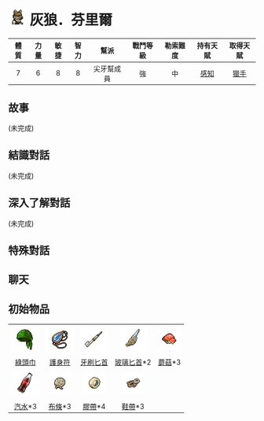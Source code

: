 # ![img](images/Wolf.png) 灰狼．芬里爾

|體質|力量|敏捷|智力|幫派|戰鬥等級|勒索難度|持有天賦|取得天賦|
|:--:|:--:|:--:|:--:|:--:|:--:|:--:|:--:|:--:|
|7|6|8|8|尖牙幫成員|強|中|[感知](技能.md#感知)|[獵手](技能.md#獵手)|

## 故事

(未完成)

## 結識對話

(未完成)

## 深入了解對話

(未完成)


## 特殊對話

## 聊天

## 初始物品

||||||
|:--:|:--:|:--:|:--:|:--:|
| ![img](images/item_pic_LTJ.png) | ![img](images/item_pic_HYHSF.png) | ![img](images/item_pic_YSBS.png) | ![img](images/item_pic_BLBS.png) | ![img](images/item_pic_HMG.png) |
| [綠頭巾](道具.md#綠頭巾) | [護身符](道具.md#護身符) | [牙刷匕首](道具.md#牙刷匕首) | [玻璃匕首](道具.md#玻璃匕首)*2 | [蘑菇](道具.md#蘑菇)*3 |
| ![img](images/item_pic_QS2.png) | ![img](images/item_pic_BT.png) | ![img](images/item_pic_JD.png) | ![img](images/item_pic_XD.png) |  |
| [汽水](道具.md#汽水)*3 | [布條](道具.md#布條)*3 | [膠帶](道具.md#膠帶)*4 | [鞋帶](道具.md#鞋帶)*3 |  |

